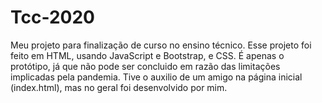 # Tcc-2020
Meu projeto para finalização de curso no ensino técnico.
Esse projeto foi feito em HTML, usando JavaScript e Bootstrap, e CSS. É apenas o protótipo, já que não pode ser concluido em razão das limitações implicadas pela pandemia.
Tive o auxilio de um amigo na página inicial (index.html), mas no geral foi desenvolvido por mim.

